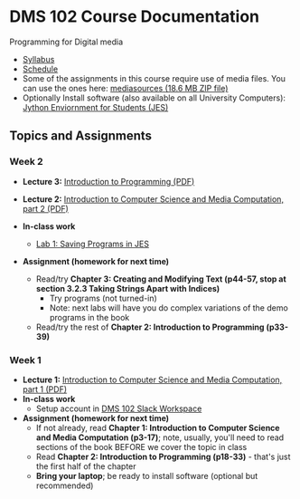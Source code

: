 # DMS 102 Course Documentation

Programming for Digital media

- [Syllabus](syllabus.md)
- [Schedule](schedule.md) 
- Some of the assignments in this course require use of media files.  You can use the ones here: [mediasources (18.6 MB ZIP file)](media/mediasources.zip)
- Optionally Install software (also available on all University Computers): [Jython Enviornment for Students (JES)](https://github.com/gatech-csl/jes/releases/tag/5.020)

## Topics and Assignments

### Week 2

- **Lecture 3:** [Introduction to Programming (PDF)](03-introduction-to-programming/introduction-programming.pdf)
- **Lecture 2:** [Introduction to Computer Science and Media Computation, part 2 (PDF)](02-introduction-computer-science-2/introduction-computer-science2.pdf)

- **In-class work**
  - [Lab 1: Saving Programs in JES](lab01-saving-programs-jes/instructions.md)
- **Assignment (homework for next time)**
  - Read/try **Chapter 3: Creating and Modifying Text (p44-57, stop at section 3.2.3 Taking Strings Apart with Indices)**
    - Try programs (not turned-in)
    - Note: next labs will have you do complex variations of the demo programs in the book
  - Read/try the rest of **Chapter 2: Introduction to Programming (p33-39)**

### Week 1

- **Lecture 1:** [Introduction to Computer Science and Media Computation, part 1 (PDF)](01-introduction-computer-science/introduction-computer-science.pdf)
- **In-class work**
  - Setup account in [DMS 102 Slack Workspace](https://join.slack.com/t/dms-102/signup)
- **Assignment (homework for next time)**
  - If not already, read **Chapter 1: Introduction to Computer Science and Media Computation (p3-17)**; note, usually, you'll need to read sections of the book BEFORE we cover the topic in class
  - Read **Chapter 2: Introduction to Programming (p18-33)** - that's just the first half of the chapter
  - **Bring your laptop**; be ready to install software (optional but recommended)

